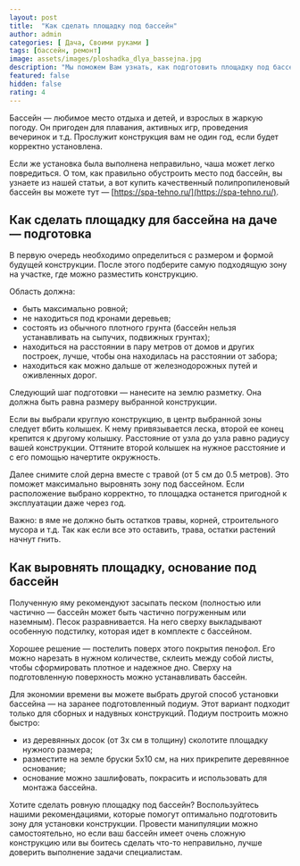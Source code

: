 ```yaml
---
layout: post
title:  "Как сделать площадку под бассейн"
author: admin
categories: [ Дача, Своими руками ]
tags: [бассейн, ремонт]
image: assets/images/ploshadka_dlya_bassejna.jpg
description: "Мы поможем Вам узнать, как подготовить площадку под бассейн, как выровнять место для основания."
featured: false
hidden: false
rating: 4
---
```


Бассейн — любимое место отдыха и детей, и взрослых в жаркую погоду. Он пригоден для плавания, активных игр, проведения вечеринок и т.д. Прослужит конструкция вам не один год, если будет корректно установлена.

Если же установка была выполнена неправильно, чаша может легко повредиться. О том, как правильно обустроить место под бассейн, вы узнаете из нашей статьи, а вот купить качественный полипропиленовый бассейн вы можете тут — [https://spa-tehno.ru/](https://spa-tehno.ru/).

## Как сделать площадку для бассейна на даче — подготовка

В первую очередь необходимо определиться с размером и формой будущей конструкции. После этого подберите самую подходящую зону на участке, где можно разместить конструкцию.

Область должна:
* быть максимально ровной;
* не находиться под кронами деревьев;
* состоять из обычного плотного грунта (бассейн нельзя устанавливать на сыпучих, подвижных грунтах);
* находиться на расстоянии в пару метров от домов и других построек, лучше, чтобы она находилась на расстоянии от забора;
* находиться как можно дальше от железнодорожных путей и оживленных дорог.

Следующий шаг подготовки — нанесите на землю разметку. Она должна быть равна размеру выбранной конструкции. 

Если вы выбрали круглую конструкцию, в центр выбранной зоны следует вбить колышек. К нему привязывается леска, второй ее конец крепится к другому колышку. Расстояние от узла до узла равно радиусу вашей конструкции. Оттяните второй колышек на нужное расстояние и с его помощью начертите окружность.

Далее снимите слой дерна вместе с травой (от 5 см до 0.5 метров). Это поможет максимально выровнять зону под бассейном. Если расположение выбрано корректно, то площадка останется пригодной к эксплуатации даже через год.

Важно: в яме не должно быть остатков травы, корней, строительного мусора и т.д. Так как если все это оставить, трава, остатки растений начнут гнить.

## Как выровнять площадку, основание под бассейн

Полученную яму рекомендуют засыпать песком (полностью или частично — бассейн может быть частично погруженным или наземным). Песок разравнивается. На него сверху выкладывают особенную подстилку, которая идет в комплекте с бассейном.

Хорошее решение — постелить поверх этого покрытия пенофол. Его можно нарезать в нужном количестве, склеить между собой листы, чтобы сформировать плотное и надежное дно. Сверху на подготовленную поверхность можно устанавливать бассейн.

Для экономии времени вы можете выбрать другой способ установки бассейна — на заранее подготовленный подиум. Этот вариант подходит только для сборных и надувных конструкций. Подиум построить можно быстро:
* из деревянных досок (от 3х см в толщину) сколотите площадку нужного размера;
* разместите на земле бруски 5х10 см, на них прикрепите деревянное основание;
* основание можно зашлифовать, покрасить и использовать для монтажа бассейна.

Хотите сделать ровную площадку под бассейн? Воспользуйтесь нашими рекомендациями, которые помогут оптимально подготовить зону для установки конструкции. Провести манипуляции можно самостоятельно, но если ваш бассейн имеет очень сложную конструкцию или вы боитесь сделать что-то неправильно, лучше доверить выполнение задачи специалистам.

